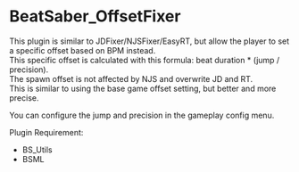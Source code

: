 ﻿# BeatSaber_OffsetFixer

This plugin is similar to JDFixer/NJSFixer/EasyRT, but allow the player to set a specific offset based on BPM instead.  
This specific offset is calculated with this formula: beat duration * (jump / precision).  
The spawn offset is not affected by NJS and overwrite JD and RT.  
This is similar to using the base game offset setting, but better and more precise.  
  
You can configure the jump and precision in the gameplay config menu.
  
Plugin Requirement:
- BS_Utils
- BSML
